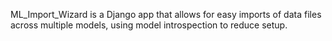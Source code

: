 ML_Import_Wizard is a Django app that allows for easy imports of data files across multiple models, using model introspection to reduce setup.